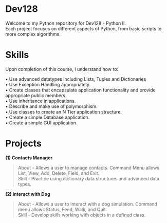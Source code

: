 # Dev128
Welcome to my Python repository for Dev128 - Python II.<br/> 
Each project focuses on different aspects of Python, from basic scripts to more complex algorithms.


# Skills
Upon completion of this course, I understand how to:<br/>

• Use advanced datatypes including Lists, Tuples and Dictionaries<br/>
• Use Exception Handling appropriately.<br/>
• Create classes that encapsulate application functionality and provide appropriate public members.<br/>
• Use inheritance in applications.<br/>
• Describe and make use of polymorphism.<br/>
• Use classes to create an N Tier application structure.<br/>
• Create a simple Database application.<br/>
• Create a simple GUI application.


# Projects

**(1) Contacts Manager**
> About - Allows a user to manage contacts. Command Menu allows List, View, Add, Delete, Field, and Exit.<br />
> Skill - Practice using dictionary data structures and advanced data types.

**(2) Interact with Dog**
> About - Allows a user to interact with a dog simulation. Command menu allows Status, Feed, Walk, and Quit.<br />
> Skill - Develop skills working with objects in a defined class.
